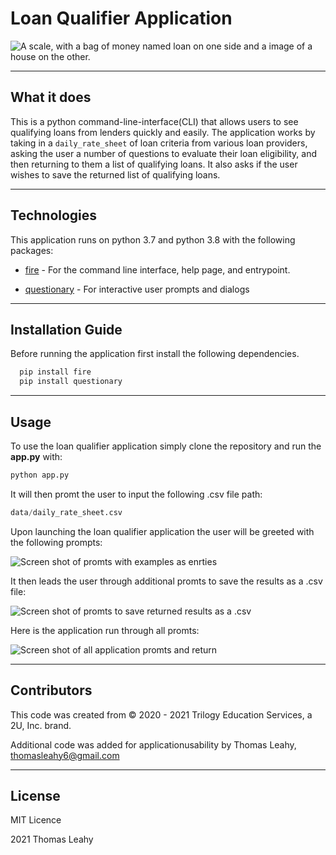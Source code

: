 # Loan Qualifier Application

![A scale, with a bag of money named loan on one side and a image of a house on the other.](https://assets.telegraphindia.com/telegraph/2021/Sep/1631050353_shutterstock_1219076071.jpg)
 
---
## What it does

This is a python command-line-interface(CLI) that allows users to see qualifying loans from lenders quickly and easily. The application works by taking in a `daily_rate_sheet` of loan criteria from various loan providers, asking the user a number of questions to evaluate their loan eligibility, and then returning to them a list of qualifying loans. It also asks if the user wishes to save the returned list of qualifying loans.

---

## Technologies

This application runs on python 3.7 and python 3.8 with the following packages:

* [fire](https://github.com/google/python-fire) - For the command line interface, help page, and entrypoint.

* [questionary](https://github.com/tmbo/questionary) - For interactive user prompts and dialogs

---

## Installation Guide

Before running the application first install the following dependencies.

```python
  pip install fire
  pip install questionary
```

---

## Usage

To use the loan qualifier application simply clone the repository and run the **app.py** with:

```python
python app.py
```
It will then promt the user to input the following .csv file path:

```python
data/daily_rate_sheet.csv
```

Upon launching the loan qualifier application the user will be greeted with the following prompts:

![Screen shot of promts with examples as enrties](https://user-images.githubusercontent.com/89755088/136319694-5f0d1290-b696-4d9b-bd2d-298eac9d56da.png) 

It then leads the user through additional promts to save the results as a .csv file:

![Screen shot of promts to save returned results as a .csv](https://user-images.githubusercontent.com/89755088/136486007-0ef8eb9e-763f-4eae-9876-214d57dae80b.png)

Here is the application run through all promts:

![Screen shot of all application promts and return](https://user-images.githubusercontent.com/89755088/136484577-37ad8535-6e32-4a75-9873-91041c141c5d.png)


---

## Contributors

This code was created from © 2020 - 2021 Trilogy Education Services, a 2U, Inc. brand. 

Additional code was added for applicationusability by Thomas Leahy, thomasleahy6@gmail.com

---

## License

MIT Licence

2021 Thomas Leahy